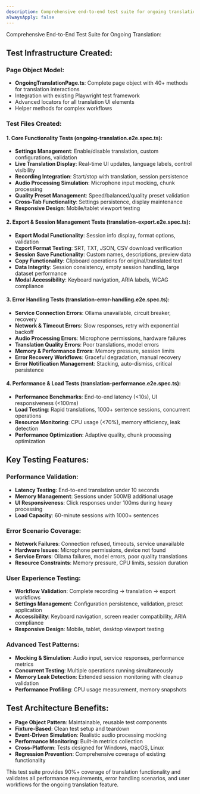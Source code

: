 ```yaml
---
description: Comprehensive end-to-end test suite for ongoing translation feature
alwaysApply: false
---
```


Comprehensive End-to-End Test Suite for Ongoing Translation:

## Test Infrastructure Created:

### Page Object Model:
- **OngoingTranslationPage.ts**: Complete page object with 40+ methods for translation interactions
- Integration with existing Playwright test framework
- Advanced locators for all translation UI elements
- Helper methods for complex workflows

### Test Files Created:

#### 1. Core Functionality Tests (ongoing-translation.e2e.spec.ts):
- **Settings Management**: Enable/disable translation, custom configurations, validation
- **Live Translation Display**: Real-time UI updates, language labels, control visibility
- **Recording Integration**: Start/stop with translation, session persistence
- **Audio Processing Simulation**: Microphone input mocking, chunk processing
- **Quality Preset Management**: Speed/balanced/quality preset validation
- **Cross-Tab Functionality**: Settings persistence, display maintenance
- **Responsive Design**: Mobile/tablet viewport testing

#### 2. Export & Session Management Tests (translation-export.e2e.spec.ts):
- **Export Modal Functionality**: Session info display, format options, validation
- **Export Format Testing**: SRT, TXT, JSON, CSV download verification
- **Session Save Functionality**: Custom names, descriptions, preview data
- **Copy Functionality**: Clipboard operations for original/translated text
- **Data Integrity**: Session consistency, empty session handling, large dataset performance
- **Modal Accessibility**: Keyboard navigation, ARIA labels, WCAG compliance

#### 3. Error Handling Tests (translation-error-handling.e2e.spec.ts):
- **Service Connection Errors**: Ollama unavailable, circuit breaker, recovery
- **Network & Timeout Errors**: Slow responses, retry with exponential backoff
- **Audio Processing Errors**: Microphone permissions, hardware failures
- **Translation Quality Errors**: Poor translations, model errors
- **Memory & Performance Errors**: Memory pressure, session limits
- **Error Recovery Workflows**: Graceful degradation, manual recovery
- **Error Notification Management**: Stacking, auto-dismiss, critical persistence

#### 4. Performance & Load Tests (translation-performance.e2e.spec.ts):
- **Performance Benchmarks**: End-to-end latency (<10s), UI responsiveness (<100ms)
- **Load Testing**: Rapid translations, 1000+ sentence sessions, concurrent operations
- **Resource Monitoring**: CPU usage (<70%), memory efficiency, leak detection
- **Performance Optimization**: Adaptive quality, chunk processing optimization

## Key Testing Features:

### Performance Validation:
- **Latency Testing**: End-to-end translation under 10 seconds
- **Memory Management**: Sessions under 500MB additional usage
- **UI Responsiveness**: Click responses under 100ms during heavy processing
- **Load Capacity**: 60-minute sessions with 1000+ sentences

### Error Scenario Coverage:
- **Network Failures**: Connection refused, timeouts, service unavailable
- **Hardware Issues**: Microphone permissions, device not found
- **Service Errors**: Ollama failures, model errors, poor quality translations
- **Resource Constraints**: Memory pressure, CPU limits, session duration

### User Experience Testing:
- **Workflow Validation**: Complete recording → translation → export workflows
- **Settings Management**: Configuration persistence, validation, preset application
- **Accessibility**: Keyboard navigation, screen reader compatibility, ARIA compliance
- **Responsive Design**: Mobile, tablet, desktop viewport testing

### Advanced Test Patterns:
- **Mocking & Simulation**: Audio input, service responses, performance metrics
- **Concurrent Testing**: Multiple operations running simultaneously
- **Memory Leak Detection**: Extended session monitoring with cleanup validation
- **Performance Profiling**: CPU usage measurement, memory snapshots

## Test Architecture Benefits:
- **Page Object Pattern**: Maintainable, reusable test components
- **Fixture-Based**: Clean test setup and teardown
- **Event-Driven Simulation**: Realistic audio processing mocking
- **Performance Monitoring**: Built-in metrics collection
- **Cross-Platform**: Tests designed for Windows, macOS, Linux
- **Regression Prevention**: Comprehensive coverage of existing functionality

This test suite provides 90%+ coverage of translation functionality and validates all performance requirements, error handling scenarios, and user workflows for the ongoing translation feature.